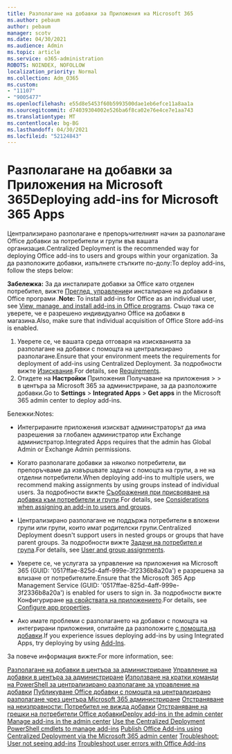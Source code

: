 ```yaml
---
title: Разполагане на добавки за Приложения на Microsoft 365
ms.author: pebaum
author: pebaum
manager: scotv
ms.date: 04/30/2021
ms.audience: Admin
ms.topic: article
ms.service: o365-administration
ROBOTS: NOINDEX, NOFOLLOW
localization_priority: Normal
ms.collection: Adm_O365
ms.custom:
- "11107"
- "9005477"
ms.openlocfilehash: e55d8e5453f60b5993500dae1eb6efce11a8aa1a
ms.sourcegitcommit: d74039304002e526ba6f8ca02e76e4ce7e1aa743
ms.translationtype: MT
ms.contentlocale: bg-BG
ms.lasthandoff: 04/30/2021
ms.locfileid: "52124843"
---
```

# <a name="deploying-add-ins-for-microsoft-365-apps"></a><span data-ttu-id="4248c-102">Разполагане на добавки за Приложения на Microsoft 365</span><span class="sxs-lookup"><span data-stu-id="4248c-102">Deploying add-ins for Microsoft 365 Apps</span></span>

<span data-ttu-id="4248c-103">Централизирано разполагане е препоръчителният начин за разполагане Office добавки за потребители и групи във вашата организация.</span><span class="sxs-lookup"><span data-stu-id="4248c-103">Centralized Deployment is the recommended way for deploying Office add-ins to users and groups within your organization.</span></span> <span data-ttu-id="4248c-104">За да разположите добавки, изпълнете стъпките по-долу:</span><span class="sxs-lookup"><span data-stu-id="4248c-104">To deploy add-ins, follow the steps below:</span></span>

<span data-ttu-id="4248c-105">**Забележка:** За да инсталирате добавки за Office като отделен потребител, вижте [Преглед, управление](https://support.microsoft.com/topic/view-manage-and-install-add-ins-in-office-programs-16278816-1948-4028-91e5-76dca5380f8d)и инсталиране на добавки в Office програми .</span><span class="sxs-lookup"><span data-stu-id="4248c-105">**Note:** To install add-ins for Office as an individual user, see [View, manage, and install add-ins in Office programs](https://support.microsoft.com/topic/view-manage-and-install-add-ins-in-office-programs-16278816-1948-4028-91e5-76dca5380f8d).</span></span> <span data-ttu-id="4248c-106">Също така се уверете, че е разрешено индивидуално Office на добавки в магазина.</span><span class="sxs-lookup"><span data-stu-id="4248c-106">Also, make sure that individual acquisition of Office Store add-ins is enabled.</span></span> 

1. <span data-ttu-id="4248c-107">Уверете се, че вашата среда отговаря на изискванията за разполагане на добавки с помощта на централизирано разполагане.</span><span class="sxs-lookup"><span data-stu-id="4248c-107">Ensure that your environment meets the requirements for deployment of add-ins using Centralized Deployment.</span></span> <span data-ttu-id="4248c-108">За подробности вижте [Изисквания](https://docs.microsoft.com/microsoft-365/admin/manage/centralized-deployment-of-add-ins?#requirements).</span><span class="sxs-lookup"><span data-stu-id="4248c-108">For details, see [Requirements](https://docs.microsoft.com/microsoft-365/admin/manage/centralized-deployment-of-add-ins?#requirements).</span></span>
2. <span data-ttu-id="4248c-109">Отидете на **Настройки** Приложения Получаване на приложения  >    >   в центъра за Microsoft 365 за администриране, за да разположите добавки.</span><span class="sxs-lookup"><span data-stu-id="4248c-109">Go to **Settings** > **Integrated Apps** > **Get apps** in the Microsoft 365 admin center to deploy add-ins.</span></span> 

<span data-ttu-id="4248c-110">Бележки:</span><span class="sxs-lookup"><span data-stu-id="4248c-110">Notes:</span></span> 

- <span data-ttu-id="4248c-111">Интегрираните приложения изискват администраторът да има разрешения за глобален администратор или Exchange администратор.</span><span class="sxs-lookup"><span data-stu-id="4248c-111">Integrated Apps requires that the admin has Global Admin or Exchange Admin permissions.</span></span>

- <span data-ttu-id="4248c-112">Когато разполагате добавки за няколко потребители, ви препоръчваме да извършвате задачи с помощта на групи, а не на отделни потребители.</span><span class="sxs-lookup"><span data-stu-id="4248c-112">When deploying add-ins to multiple users, we recommend making assignments by using groups instead of individual users.</span></span> <span data-ttu-id="4248c-113">За подробности вижте [Съображения при присвояване на добавка към потребители и групи](https://docs.microsoft.com/microsoft-365/admin/manage/manage-deployment-of-add-ins?view=o365-worldwide#considerations-when-assigning-an-add-in-to-users-and-groups).</span><span class="sxs-lookup"><span data-stu-id="4248c-113">For details, see [Considerations when assigning an add-in to users and groups](https://docs.microsoft.com/microsoft-365/admin/manage/manage-deployment-of-add-ins?view=o365-worldwide#considerations-when-assigning-an-add-in-to-users-and-groups).</span></span>

- <span data-ttu-id="4248c-114">Централизирано разполагане не поддържа потребители в вложени групи или групи, които имат родителски групи.</span><span class="sxs-lookup"><span data-stu-id="4248c-114">Centralized Deployment doesn't support users in nested groups or groups that have parent groups.</span></span> <span data-ttu-id="4248c-115">За подробности вижте [Задачи на потребител и група](https://docs.microsoft.com/microsoft-365/admin/manage/centralized-deployment-of-add-ins?view=o365-worldwide#user-and-group-assignments).</span><span class="sxs-lookup"><span data-stu-id="4248c-115">For details, see [User and group assignments](https://docs.microsoft.com/microsoft-365/admin/manage/centralized-deployment-of-add-ins?view=o365-worldwide#user-and-group-assignments).</span></span>

- <span data-ttu-id="4248c-116">Уверете се, че услугата за управление на приложения на Microsoft 365 (GUID: '0517ffae-825d-4aff-999e-3f2336b8a20a') е разрешена за влизане от потребителите.</span><span class="sxs-lookup"><span data-stu-id="4248c-116">Ensure that the Microsoft 365 App Management Service (GUID: '0517ffae-825d-4aff-999e-3f2336b8a20a') is enabled for users to sign in.</span></span> <span data-ttu-id="4248c-117">За подробности вижте Конфигуриране [на свойствата на приложението](https://docs.microsoft.com/azure/active-directory/manage-apps/add-application-portal-configure#configure-app-properties).</span><span class="sxs-lookup"><span data-stu-id="4248c-117">For details, see [Configure app properties](https://docs.microsoft.com/azure/active-directory/manage-apps/add-application-portal-configure#configure-app-properties).</span></span>

- <span data-ttu-id="4248c-118">Ако имате проблеми с разполагането на добавки с помощта на интегрирани приложения, опитайте да разположите [с помощта на добавки](https://admin.microsoft.com/AdminPortal/Home?#/Settings/AddIns).</span><span class="sxs-lookup"><span data-stu-id="4248c-118">If you experience issues deploying add-ins by using Integrated Apps, try deploying by using [Add-Ins](https://admin.microsoft.com/AdminPortal/Home?#/Settings/AddIns).</span></span>

<span data-ttu-id="4248c-119">За повече информация вижте:</span><span class="sxs-lookup"><span data-stu-id="4248c-119">For more information, see:</span></span>

<span data-ttu-id="4248c-120">[Разполагане на добавки в центъра за администриране](https://docs.microsoft.com/microsoft-365/admin/manage/manage-deployment-of-add-ins) 
 [Управление на добавки в центъра за администриране](https://docs.microsoft.com/microsoft-365/admin/manage/manage-addins-in-the-admin-center) 
 [Използване на кратки команди на PowerShell за централизирано разполагане за управление на добавки](https://docs.microsoft.com/microsoft-365/enterprise/use-the-centralized-deployment-powershell-cmdlets-to-manage-add-ins) 
 [Публикуване Office добавки с помощта на централизирано разполагане чрез центъра Microsoft 365 администриране](https://docs.microsoft.com/office/dev/add-ins/publish/centralized-deployment#publish-an-office-add-in-via-centralized-deployment) 
 [Отстраняване на неизправности: Потребител не вижда добавки](https://docs.microsoft.com/office365/troubleshoot/access-management/user-not-seeing-add-ins) 
 [Отстраняване на грешки на потребители Office добавки](https://docs.microsoft.com/office/dev/add-ins/testing/testing-and-troubleshooting)</span><span class="sxs-lookup"><span data-stu-id="4248c-120">[Deploy add-ins in the admin center](https://docs.microsoft.com/microsoft-365/admin/manage/manage-deployment-of-add-ins)
[Manage add-ins in the admin center](https://docs.microsoft.com/microsoft-365/admin/manage/manage-addins-in-the-admin-center)
[Use the Centralized Deployment PowerShell cmdlets to manage add-ins](https://docs.microsoft.com/microsoft-365/enterprise/use-the-centralized-deployment-powershell-cmdlets-to-manage-add-ins)
[Publish Office Add-ins using Centralized Deployment via the Microsoft 365 admin center](https://docs.microsoft.com/office/dev/add-ins/publish/centralized-deployment#publish-an-office-add-in-via-centralized-deployment)
[Troubleshoot: User not seeing add-ins](https://docs.microsoft.com/office365/troubleshoot/access-management/user-not-seeing-add-ins)
[Troubleshoot user errors with Office Add-ins](https://docs.microsoft.com/office/dev/add-ins/testing/testing-and-troubleshooting)</span></span>